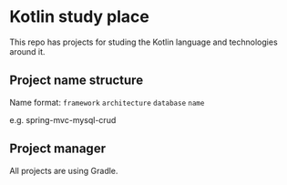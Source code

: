 # Kotlin study place

This repo has projects for studing the Kotlin language and technologies around it.

## Project name structure

Name format: `framework` `architecture` `database` `name`

e.g. spring-mvc-mysql-crud

## Project manager

All projects are using Gradle.
